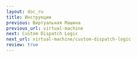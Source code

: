 ```yaml
---
layout: doc_ru
title: Инструкции
previous: Виртуальная Машина
previous_url: virtual-machine
next: Custom Dispatch Logic
next_url: virtual-machine/custom-dispatch-logic
review: true
---
```

